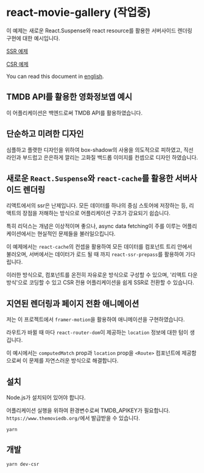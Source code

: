 # react-movie-gallery (작업중)

이 예제는 새로운 React.Suspense와 react resource를 활용한 서버사이드 렌더링 구현에 대한 예시입니다.

[SSR 예제](https://react-movie-gallery-test.herokuapp.com)

[CSR 예제](https://tagpainter.github.io/react-movie-gallery)

You can read this document in [english](docs/en/README.md).

## TMDB API를 활용한 영화정보앱 예시

이 어플리케이션은 백엔드로써 TMDB API를 활용하였습니다.

## 단순하고 미려한 디자인

심플하고 플랫한 디자인을 위하여 box-shadow의 사용을 의도적으로 피하였고, 직선 라인과 부드럽고 은은하게 깔리는 고화질 백드롭 이미지를 컨셉으로 디자인 하였습니다.

## 새로운 `React.Suspense`와 `react-cache`를 활용한 서버사이드 렌더링

리액트에서의 ssr은 난제입니다.
모든 데이터를 하나의 중심 스토어에 저장하는 등, 리액트의 장점을 저해하는 방식으로 어플리케이션 구조가 강요되기 쉽습니다.

특히 리덕스는 개념은 이상적이며 좋으나, async data fetching이 주를 이루는 어플리케이션에서는 현실적인 문제들을 불러일으킵니다.

이 예제에서는 `react-cache`의 컨셉을 활용하여 모든 데이터를 컴포넌트 트리 안에서 불러오며, 서버에서는 데이터가 로드 될 때 까지 `react-ssr-prepass`를 활용하여 기다립니다.

이러한 방식으로, 컴포넌트를 온전히 자유로운 방식으로 구성할 수 있으며, '리액트 다운 방식'으로 코딩할 수 있고 CSR 전용 어플리케이션을 쉽게 SSR로 전환할 수 있습니다.

## 지연된 렌더링과 페이지 전환 애니메이션

저는 이 프로젝트에서 `framer-motion`을 활용하여 애니메이션을 구현하였습니다.

라우트가 바뀔 때 마다 `react-router-dom`이 제공하는 `location` 정보에 대한 텀이 생깁니다.

이 예시에서는 `computedMatch` prop과 `location` prop을 `<Route>` 컴포넌트에 제공함으로써 이 문제를 자연스러운 방식으로 해결합니다.

## 설치

Node.js가 설치되어 있어야 합니다.

어플리케이션 실행을 위하여 환경변수로써 TMDB_APIKEY가 필요합니다. `https://www.themoviedb.org/`에서 발급받을 수 있습니다.

```shell
yarn
```

## 개발

```shell
yarn dev-csr
```
